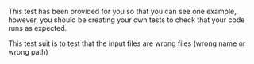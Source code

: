 This test has been provided for you so that you can see one example, however, you should be creating your own tests to check that your code runs as expected.

This test suit is to test that the input files are wrong files (wrong name or wrong path)

